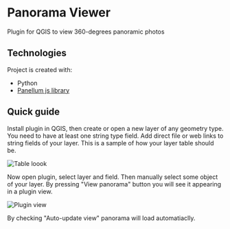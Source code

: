 # Panorama Viewer
Plugin for QGIS to view 360-degrees panoramic photos

## Technologies
Project is created with:
* Python
* [Panellum js library](https://pannellum.org/)

## Quick guide
Install plugin in QGIS, then create or open a new layer of any geometry type. You need to have at least one string type field.
Add direct file or web links to string fields of your layer.
This is a sample of how your layer table should be.

![Table loook](https://pereverzev.info/random_pics/table_look.png)

Now open plugin, select layer and field. Then manually select some object of your layer.
By pressing "View panorama" button you will see it appearing in a plugin view.

![Plugin view](https://pereverzev.info/random_pics/plugin_look.png)

By checking "Auto-update view" panorama will load automatiaclly.
